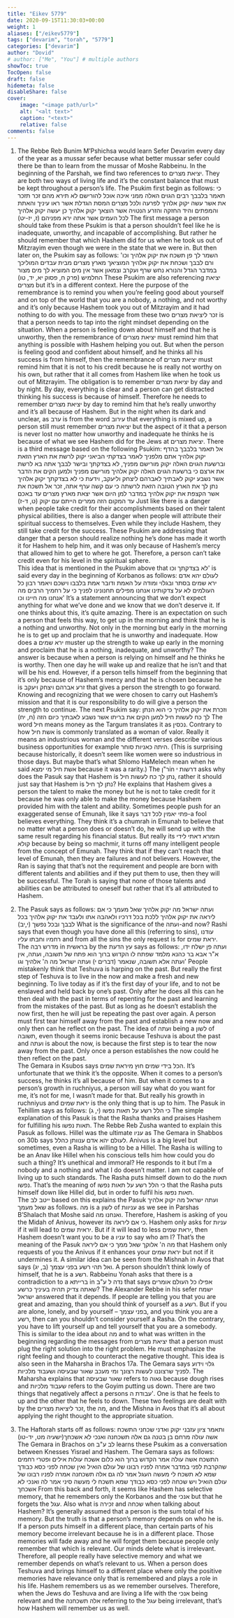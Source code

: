 ```yaml
---
title: "Eikev 5779"
date: 2020-09-15T11:30:03+00:00
weight: 1
aliases: ["/eikev5779"]
tags: ["devarim", "torah", "5779"]
categories: ["devarim"]
author: "Dovid"
# author: ["Me", "You"] # multiple authors
showToc: true
TocOpen: false
draft: false
hidemeta: false
disableShare: false
cover:
    image: "<image path/url>"
    alt: "<alt text>"
    caption: "<text>"
    relative: false
comments: false
---
```

1) The Rebbe Reb Bunim M’Pshichsa would learn Sefer Devarim every day of the year as a mussar sefer because what better mussar sefer could there be than to learn from the mussar of Moshe Rabbeinu.
In the beginning of the Parshah, we find two references to יציאת מצרים. They are both two ways of living life and it’s the constant balance that must be kept throughout a person’s life. The Psukim first begin as follows:
כי תאמר בלבבך רבים הגוים האלה ממני איכה אוכל להורישם לא תירא מהם זכר תזכר את אשר עשה יקוק אלהיך לפרעה ולכל מצרים המסת הגדלת אשר ראו עיניך והאתת והמפתים והיד החזקה והזרע הנטויה אשר הוצאך יקוק אלהיך כן יעשה יקוק אלהיך לכל העמים אשר אתה ירא מפניהם (ז, יז-יט)
The first message a person should take from these Psukim is that a person shouldn’t feel like he is inadequate, unworthy, and incapable of accomplishing. But rather he should remember that which Hashem did for us when he took us out of Mitzrayim even though we were in the state that we were in.
But then later on, the Psukim say as follows:
השמר לך פן תשכח את יקוק אלהיך וכו' ורם לבבך ושכחת את יקוק אלהיך המוציאך מארץ מצרים מבית עבדים המוליכך במדבר הגדל והנורא נחש שרף ועקרב וצמאון אשר אין מים המוציא לך מים מצור החלמיש  (פרק ח, פסוק יא, יד, טו)
These Psukim are also referencing יציאת מצרים but it’s in a different context. Here the purpose of the remembrance is to remind you when you’re feeling good about yourself and on top of the world that you are a nobody, a nothing, and not worthy and it’s only because Hashem took you out of Mitzrayim and it had nothing to do with you.
The message from these two זכר ליציאת מצרים is that a person needs to tap into the right mindset depending on the situation. When a person is feeling down about himself and that he is unworthy, then the remembrance of יציאת מצרים must remind him that anything is possible with Hashem helping you out. But when the person is feeling good and confident about himself, and he thinks all his success is from himself, then the remembrance of יציאת מצרים must remind him that it is not to his credit because he is really not worthy on his own, but rather that it all comes from Hashem like when he took us out of Mitzrayim.
The obligation is to remember יציאת מצרים by day and by night. By day, everything is clear and a person can get distracted thinking his success is because of himself. Therefore he needs to remember יציאת מצרים by day to remind him that he’s really unworthy and it’s all because of Hashem. But in the night when its dark and unclear, as ערב is from the word עירוב that everything is mixed up, a person still must remember יציאת מצרים but the aspect of it that a person is never lost no matter how unworthy and inadequate he thinks he is because of what we see Hashem did for the Jews at יציאת מצרים.
There is a third message based on the following Psukim:
אל תאמר בלבבך בהדף יקוק אלהיך אתם מלפניך לאמר בצדקתי הביאני יקוק לרשת את הארץ הזאת וברשעת הגוים האלה יקוק מורישם מפניך, לא בצדקתך ובישר לבבך אתה בא לרשת את ארצם כי ברשעת הגוים האלה יקוק אלהיך מורישם מפניך ולמען הקים את הדבר אשר נשבע יקוק לאבתיך לאברהם ליצחק וליעקב, וידעת כי לא בצדקתך יקוק אלהיך נתן לך את הארץ הטובה הזאת לרשתה כי עם קשה ערף אתה, זכר אל תשכח את אשר הקצפת את יקוק אלהיך במדבר למן היום אשר יצאת מארץ מצרים עד באכם עד המקום הזה ממרים הייתם עם יקוק (ט, ד-ז)
Just like there is a danger when people take credit for their accomplishments based on their talent physical abilities, there is also a danger when people will attribute their spiritual success to themselves. Even while they include Hashem, they still take credit for the success. These Psukim are addressing that danger that a person should realize nothing he’s done has made it worth it for Hashem to help him, and it was only because of Hashem’s mercy that allowed him to get to where he got. Therefore, a person can’t take credit even for his level in the spiritual sphere.    
This idea that is mentioned in the Psukim above that לא בצדקתך וכו' is said every day in the beginning of Korbanos as follows:
לעולם יהא אדם ירא שמים בסתר ובגלוי ומודה על האמת ודובר אמת בלבבו וישכם ויאמר רבון כל העולמים לא על צדקותינו אנחנו מפילים תחנונינו לפניך כי על רחמיך הרבים מה אנחנו מה חיינו וכו'
It’s a statement announcing that we don’t expect anything for what we’ve done and we know that we don’t deserve it.
If one thinks about this, it’s quite amazing. There is an expectation on such a person that feels this way, to get up in the morning and think that he is a nothing and unworthy. Not only in the morning but early in the morning he is to get up and proclaim that he is unworthy and inadequate. How does a ירא שמים muster up the strength to wake up early in the morning and proclaim that he is a nothing, inadequate, and unworthy?
The answer is because when a person is relying on himself and he thinks he is worthy. Then one day he will wake up and realize that he isn’t and that will be his end. However, if a person tells himself from the beginning that it’s only because of Hashem’s mercy and that he is chosen because he is זרע אברהם ויצחק ויעקב that gives a person the strength to go forward. Knowing and recognizing that we were chosen to carry out Hashem’s mission and that it is our responsibility to do will give a person the strength to continue.
The next Psukim say:
וזכרת את יקוק אלהיך כי הוא הנתן לך כח לעשות חיל למען הקים את בריתו אשר נשבע לאבתיך כיום הזה (ח, יח)
The word חיל means money as the Targum translates it as נכסין. Contrary to how אשת חיל is commonly translated as a woman of valor. Really it means an industrious woman and the different verses describe various business opportunities for example היתה כאניות סוחר. (This is surprising because historically, it doesn’t seem like women were so industrious in those days. But maybe that’s what Shlomo HaMelech mean when he said אשת חיל מי ימצא because it was a rarity.)
The   ר"ןin דרשות י asks why does the Pasuk say that Hashem is נתן לך כח לעשות חיל, rather it should just say that Hashem is נתן לך חיל? He explains that Hashem gives a person the talent to make the money but he is not to take credit for it because he was only able to make the money because Hashem provided him with the talent and ability.
Sometimes people push for an exaggerated sense of Emunah, like it says פתי יאמין לכל דבר-a fool believes everything. They think it’s a chumrah in Emunah to believe that no matter what a person does or doesn’t do, he will send up with the same result regarding his financial status. But really its חומרא דאתי לידי קולא because by being so machmir, it turns off many intelligent people from the concept of Emunah. They think that if they can’t reach that level of Emunah, then they are failures and not believers. However, the Ran is saying that that’s not the requirement and people are born with different talents and abilities and if they put them to use, then they will be successful. The Torah is saying that none of those talents and abilities can be attributed to oneself but rather that it’s all attributed to Hashem.      
2) The Pasuk says as follows:
ועתה ישראל מה יקוק אלהיך שאל מעמך כי אם ליראה את יקוק אלהיך ללכת בכל דרכיו ולאהבה אתו ולעבד את  יקוק אלהיך בכל לבבך ובכל נפשך (י,יב)
What is the significance of the ועתה-and now?
Rashi says that even though you have done all this (referring to sins), עודנו רחמיו וחבתו עליו and from all the sins the only request is for יראת שמים.
The מדרש רבה in בראשית by the עץ הדעת says as follows:
ועתה פן ישלח ידו, א"ר אבא בר כהנא מלמד שפתח לו הקדוש ברוך הוא פתח של תשובה, ועתה, אין ועתה אלא תשובה, שנאמר (דברים י) ועתה ישראל מה ה' אלהיך וגו'
People mistakenly think that Teshuva is harping on the past. But really the first step of Teshuva is to live in the now and make a fresh and new beginning. To live today as if it’s the first day of your life, and to not be enslaved and held back by one’s past. Only after he does all this can he then deal with the past in terms of repenting for the past and learning from the mistakes of the past. But as long as he doesn’t establish the now first, then he will just be repeating the past over again. A person must first tear himself away from the past and establish a new now and only then can he reflect on the past.
The idea of ועתה being a לשון of תשובה, even though it seems ironic because Teshuva is about the past and ועתה is about the now, is because the first step is to tear the now away from the past. Only once a person establishes the now could he then reflect on the past.  
The Gemara in Ksubos says הכל בידי שמים חוץ מיראת שמים. It’s unfortunate that we think it’s the opposite. When it comes to a person’s success, he thinks it’s all because of him. But when it comes to a person’s growth in ruchniyus, a person will say what do you want for me, it’s not for me, I wasn’t made for that. But really his growth in ruchniyus and יראת שמים is the only thing that is up to him.
The Pasuk in Tehillim says as follows: כי הלל רשע על תאות נפשו (י, ג)
The simple explanation of this Pasuk is that the Rasha thanks and praises Hashem for fulfilling his תאות נפשו.
The Rebbe Reb Zusha wanted to explain this Pasuk as follows. Hillel was the ultimate עניו as The Gemara in Shabbos on 30b says לעולם יהא אדם ענוותן כהלל. Anivus is a big level but sometimes, even a Rasha is willing to be a Hillel. The Rasha is willing to be an Anav like Hillel when his conscious tells him how could you do such a thing? It’s unethical and immoral? He responds to it but I’m a nobody and a nothing and what I do doesn’t matter. I am not capable of living up to such standards. The Rasha puts himself down to do the תאות נפשו. That’s the meaning of כי הלל רשע על תאות נפשו that the Rasha puts himself down like Hillel did, but in order to fulfil his תאות נפשו.  
The ייטב לב based on this explains the Pasuk ועתה ישראל מה יקוק אלהיך שאל מעמך as follows. מה is a לשון of עניוות as we see in Parshas B’Shalach that Moshe said ואנחנו מה. Therefore, Hashem is asking of you the Midah of Anivus, however its כי אם ליראה. Hashem only asks for עניות if it will lead to יראית שמים. But if it will lead to less יראת שמים, then Hashem doesn’t want you to be a עניו to say who am I? That’s the meaning of the Pasuk מה ה' אלוקך שאל ממך כי אם ליראה that Hashem only requests of you the Anivus if it enhances your יראת שמים but not if it undermines it.
A similar idea can be seen from the Mishnah in Avos that says ואל תהי רשע בפני עצמך (ב, יג). A person shouldn’t think lowly of himself, that he is a רשע. Rabbeinu Yonah asks that there is a contradiction to a ברייתא in נדה ל ע"ב that says אפילו כל העולם אומרים שאתה צדיק תהיה בעיניך כרשע?
The Alexander Rebbe in his sefer ישמח ישראל answered that it depends. If people are telling you that you are great and amazing, than you should think of yourself as a רשע. But if you are alone, lonely, and by yourself – בפני עצמך, and you think you are a רשע, then can you shouldn’t consider yourself a Rasha. On the contrary, you have to lift yourself up and tell yourself that you are a somebody.
This is similar to the idea about מה and to what was written in the beginning regarding the messages from יציאת מצרים that a person must plug the right solution into the right problem. He must emphasize the right feeling and though to counteract the negative thought.
This idea is also seen in the Maharsha in Brachos 17a. The Gemara says גלוי וידוע לפניך שרצוננו לעשות רצונך ומי מעכב שאור שבעיסה ושעבוד מלכיות. The Maharsha explains that שאור שבעיסה refers to גאוה because dough rises and שעבוד מלכיות refers to the Goyim putting us down. There are two things that negatively affect a persons עבודת ה'. One is that he feels to up and the other that he feels to down. These two feelings are dealt with by the זכר ליציאת מצרים, the מה, and the Mishna in Avos that it’s all about applying the right thought to the appropriate situation.     

3) The Haftorah starts off as follows:
ותאמר ציון עזבני יקוק ואדני שכחני התשכח אשה עולה מרחם בן בטנה גם אלה תשכחנה ואנכי לא אשכחך(ישעיה מט, יד-טו)
The Gemara in Brachos on לב ע"ב learns these Psukim as a conversation between Knesses Yisrael and Hashem. The Gemara says as follows:
התשכח אשה עולה אמר הקדוש ברוך הוא כלום אשכח עולות אילים ופטרי רחמים שהקרבת לפני במדבר אמרה לפניו רבונו של עולם הואיל ואין שכחה לפני כסא כבודך שמא לא תשכח לי מעשה העגל אמר לה גם אלה תשכחנה אמרה לפניו רבונו של עולם הואיל ויש שכחה לפני כסא כבודך שמא תשכח לי מעשה סיני אמר לה ואנכי לא אשכחך
From this back and forth, it seems like Hashem has selective memory, that he remembers only the Korbanos and the אנכי but that he forgets the עגל. Also what is זכירה and שכחה when talking about Hashem?
It’s generally assumed that a person is the sum total of his memory. But the truth is that a person’s memory depends on who he is. If a person puts himself in a different place, than certain parts of his memory become irrelevant because he is in a different place. Those memories will fade away and he will forget them because people only remember that which is relevant. Our minds delete what is irrelevant. Therefore, all people really have selective memory and what we remember depends on what’s relevant to us. When a person does Teshuva and brings himself to a different place where only the positive memories have relevance only that is remembered and plays a role in his life. Hashem remembers us as we remember ourselves. Therefore, when the Jews do Teshuva and are living a life with the אנכי being relevant and the אלה תשכחנה referring to the עגל being irrelevant, that’s how Hashem will remember us as well.
